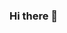 ### Hi there 👋  

<!--
**VjeraTurk/VjeraTurk** is a ✨ _special_ ✨ repository because its `README.md` (this file) appears on your GitHub profile.

I am a full-stack developer with over 2.5 years of experience. I have worked on microservices based e-commerce platform, integrating payment services and implementing SEO requirements for multi-market webshops. My technical skills include Angular framework, node. 
I have experience in DevOps processes (Jenkins, AWS) and Agile development (Jira). My programming languages are TypeScript, Java and R. I have average communication and presentation skills, with a good attitude towards teamwork. I also have an interest in UX design and femtech.

(My CV as summarised by GPT3)

Here are some ideas to get you started:

- 🔭 I’m currently working on ...
- 🌱 I’m currently learning ...
- 👯 I’m looking to collaborate on ...
- 🤔 I’m looking for help with ...
- 💬 Ask me about ...
- 📫 How to reach me: ...
- 😄 Pronouns: ...
- ⚡ Fun fact: ...
-->

